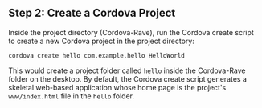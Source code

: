 ## Step 2: Create a Cordova Project

Inside the project directory (Cordova-Rave), run the Cordova create script to create a new Cordova project in the project directory:


    cordova create hello com.example.hello HelloWorld


This would create a project folder called  `hello`  inside the Cordova-Rave folder on the desktop.
By default, the Cordova create script generates a skeletal web-based application whose home page is the project's `www/index.html` file in the  `hello`  folder.